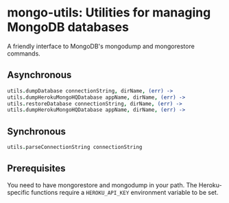 # mongo-utils: Utilities for managing MongoDB databases

A friendly interface to MongoDB's mongodump and mongorestore commands.

## Asynchronous

```coffee
utils.dumpDatabase connectionString, dirName, (err) ->
utils.dumpHerokuMongoHQDatabase appName, dirName, (err) ->
utils.restoreDatabase connectionString, dirName, (err) ->
utils.dumpHerokuMongoHQDatabase appName, dirName, (err) ->
```

## Synchronous

```coffee
utils.parseConnectionString connectionString
```

## Prerequisites

You need to have mongorestore and mongodump in your path.
The Heroku-specific functions require a ```HEROKU_API_KEY``` environment variable to be set.